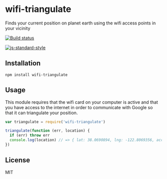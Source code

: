 # wifi-triangulate

Finds your current position on planet earth using the wifi access points
in your vicinity 

[![Build status](https://travis-ci.org/watson/wifi-triangulate.svg?branch=master)](https://travis-ci.org/watson/wifi-triangulate)

[![js-standard-style](https://raw.githubusercontent.com/feross/standard/master/badge.png)](https://github.com/feross/standard)

## Installation

```
npm install wifi-triangulate
```

## Usage

This module requires that the wifi card on your computer is active and
that you have access to the internet in order to communicate with Google
so that it can triangulate your position.

```js
var triangulate = require('wifi-triangulate')

triangulate(function (err, location) {
  if (err) throw err
  console.log(location) // => { lat: 38.0690894, lng: -122.8069356, accuracy: 42 }
})
```

## License

MIT
